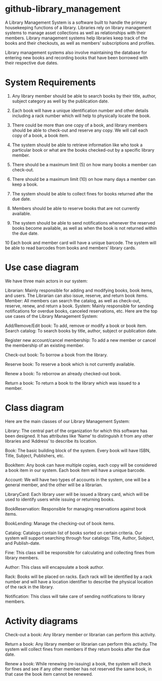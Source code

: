 # github-library_management

A Library Management System is a software built to handle the primary housekeeping functions of a library. Libraries rely on library management systems to manage asset collections as well as relationships with their members. Library management systems help libraries keep track of the books and their checkouts, as well as members’ subscriptions and profiles.

Library management systems also involve maintaining the database for entering new books and recording books that have been borrowed with their respective due dates.

# System Requirements

1. Any library member should be able to search books by their title, author, subject category as well by the publication date.

2. Each book will have a unique identification number and other details including a rack number which will help to physically locate the book.

3. There could be more than one copy of a book, and library members should be able to check-out and reserve any copy. We will call each copy of a book, a book item.

4. The system should be able to retrieve information like who took a particular book or what are the books checked-out by a specific library member.

5. There should be a maximum limit (5) on how many books a member can check-out.

6. There should be a maximum limit (10) on how many days a member can keep a book.

7. The system should be able to collect fines for books returned after the due date.

8. Members should be able to reserve books that are not currently available.

9. The system should be able to send notifications whenever the reserved books become available, as well as when the book is not returned within the due date.

10 Each book and member card will have a unique barcode. The system will be able to read barcodes from books and members’ library cards.

# Use case diagram

We have three main actors in our system:

Librarian: Mainly responsible for adding and modifying books, book items, and users. The Librarian can also issue, reserve, and return book items.
Member: All members can search the catalog, as well as check-out, reserve, renew, and return a book.
System: Mainly responsible for sending notifications for overdue books, canceled reservations, etc.
Here are the top use cases of the Library Management System:

Add/Remove/Edit book: To add, remove or modify a book or book item.
Search catalog: To search books by title, author, subject or publication date.

Register new account/cancel membership: To add a new member or cancel the membership of an existing member.

Check-out book: To borrow a book from the library.

Reserve book: To reserve a book which is not currently available.

Renew a book: To reborrow an already checked-out book.

Return a book: To return a book to the library which was issued to a member.


# Class diagram

Here are the main classes of our Library Management System:

Library: The central part of the organization for which this software has been designed. It has attributes like ‘Name’ to distinguish it from any other libraries and ‘Address’ to describe its location.

Book: The basic building block of the system. Every book will have ISBN, Title, Subject, Publishers, etc.

BookItem: Any book can have multiple copies, each copy will be considered a book item in our system. Each book item will have a unique barcode.

Account: We will have two types of accounts in the system, one will be a general member, and the other will be a librarian.

LibraryCard: Each library user will be issued a library card, which will be used to identify users while issuing or returning books.

BookReservation: Responsible for managing reservations against book items.

BookLending: Manage the checking-out of book items.

Catalog: Catalogs contain list of books sorted on certain criteria. Our system will support searching through four catalogs: Title, Author, Subject, and Publish-date.

Fine: This class will be responsible for calculating and collecting fines from library members.

Author: This class will encapsulate a book author.

Rack: Books will be placed on racks. Each rack will be identified by a rack number and will have a location identifier to describe the physical location of the rack in the library.

Notification: This class will take care of sending notifications to library members.

# Activity diagrams
Check-out a book: Any library member or librarian can perform this activity.

Return a book: Any library member or librarian can perform this activity. The system will collect fines from members if they return books after the due date.

Renew a book: While renewing (re-issuing) a book, the system will check for fines and see if any other member has not reserved the same book, in that case the book item cannot be renewed.


